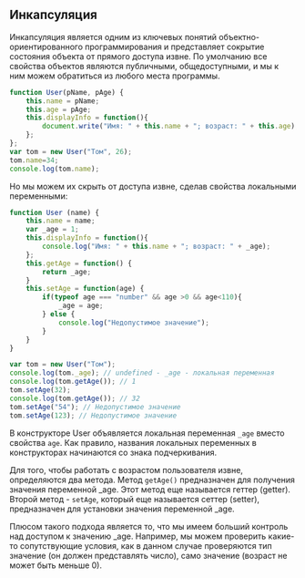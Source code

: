 ## Инкапсуляция

Инкапсуляция является одним из ключевых понятий объектно-ориентированного программирования и представляет сокрытие состояния объекта от прямого доступа извне. 
По умолчанию все свойства объектов являются публичными, общедоступными, и мы к ним можем обратиться из любого места программы.

```js
function User(pName, pAge) {
    this.name = pName;
    this.age = pAge;
    this.displayInfo = function(){
        document.write("Имя: " + this.name + "; возраст: " + this.age);
    };
};
var tom = new User("Том", 26);
tom.name=34;
console.log(tom.name);
```

Но мы можем их скрыть от доступа извне, сделав свойства локальными переменными:

```js
function User (name) {
    this.name = name;
    var _age = 1;
    this.displayInfo = function(){
        console.log("Имя: " + this.name + "; возраст: " + _age);
    };
    this.getAge = function() {
        return _age;
    }
    this.setAge = function(age) {
        if(typeof age === "number" && age >0 && age<110){
            _age = age;
        } else {
            console.log("Недопустимое значение");
        }
    }
}

var tom = new User("Том");
console.log(tom._age); // undefined - _age - локальная переменная
console.log(tom.getAge()); // 1
tom.setAge(32);
console.log(tom.getAge()); // 32
tom.setAge("54"); // Недопустимое значение
tom.setAge(123); // Недопустимое значение
```

В конструкторе User объявляется локальная переменная `_age` вместо свойства `age`. Как правило, названия локальных переменных в 
конструкторах начинаются со знака подчеркивания.

Для того, чтобы работать с возрастом пользователя извне, определяются два метода. Метод `getAge()` предназначен для получения значения переменной 
_age. Этот метод еще называется геттер (getter). Второй метод - `setAge`, который еще называется сеттер (setter), предназначен для установки 
значения переменной _age.

Плюсом такого подхода является то, что мы имеем больший контроль над доступом к значению _age. Например, мы можем проверить какие-то сопутствующие условия, 
как в данном случае проверяются тип значение (он должен представлять число), само значение (возраст не может быть меньше 0).

